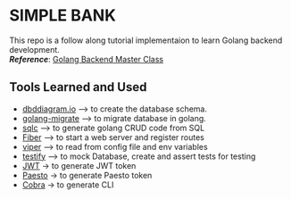 # SIMPLE BANK

This repo is a follow along tutorial implementaion to learn Golang backend development.  
**_Reference_**: [Golang Backend Master Class](https://www.youtube.com/playlist?list=PLy_6D98if3ULEtXtNSY_2qN21VCKgoQAE)

## Tools Learned and Used

- [dbddiagram.io](https://dbdiagram.io/home) --> to create the database schema.
- [golang-migrate](https://github.com/golang-migrate/migrate) --> to migrate database in golang.
- [sqlc](https://sqlc.dev/) --> to generate golang CRUD code from SQL
- [Fiber](https://github.com/gofiber/fiber) --> to start a web server and register routes
- [viper](https://github.com/spf13/viper) --> to read from config file and env variables
- [testify](https://github.com/stretchr/testify) --> to mock Database, create and assert tests for testing
- [JWT](https://github.com/golang-jwt/jwt) -> to generate JWT token
- [Paesto](https://github.com/o1egl/paseto) -> to generate Paesto token
- [Cobra](https://github.com/spf13/cobra) -> to generate CLI
